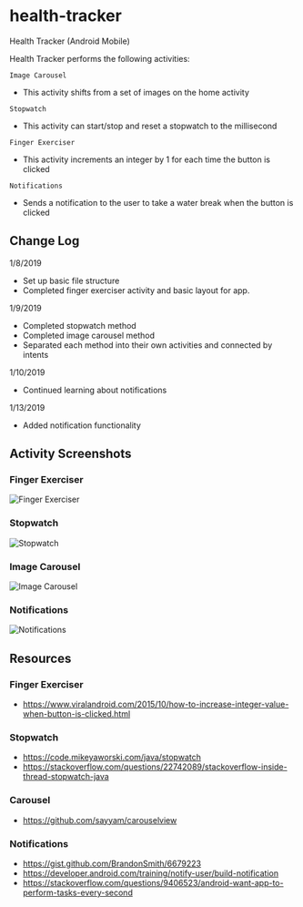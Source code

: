 # health-tracker
Health Tracker (Android Mobile)

Health Tracker performs the following activities:

`Image Carousel`
* This activity shifts from a set of images on the home activity

`Stopwatch`
* This activity can start/stop and reset a stopwatch to the millisecond

`Finger Exerciser`
* This activity increments an integer by 1 for each time the button is clicked

`Notifications`
* Sends a notification to the user to take a water break when the button is clicked


## Change Log
1/8/2019
- Set up basic file structure
- Completed finger exerciser activity and basic layout for app.

1/9/2019
- Completed stopwatch method
- Completed image carousel method
- Separated each method into their own activities and connected by intents

1/10/2019
- Continued learning about notifications

1/13/2019
- Added notification functionality

## Activity Screenshots
### Finger Exerciser
![Finger Exerciser](./screenshots/Screenshot_FingerExcerciser.png)

### Stopwatch
![Stopwatch](./screenshots/Screenshot_Stopwatch.png)

### Image Carousel
![Image Carousel](./screenshots/Screenshot_MainActivity.png)

### Notifications
![Notifications](./screenshots/Screenshot_Notifications.png)

## Resources

### Finger Exerciser
* https://www.viralandroid.com/2015/10/how-to-increase-integer-value-when-button-is-clicked.html

### Stopwatch
* https://code.mikeyaworski.com/java/stopwatch
* https://stackoverflow.com/questions/22742089/stackoverflow-inside-thread-stopwatch-java

### Carousel
* https://github.com/sayyam/carouselview

### Notifications
* https://gist.github.com/BrandonSmith/6679223
* https://developer.android.com/training/notify-user/build-notification
* https://stackoverflow.com/questions/9406523/android-want-app-to-perform-tasks-every-second

